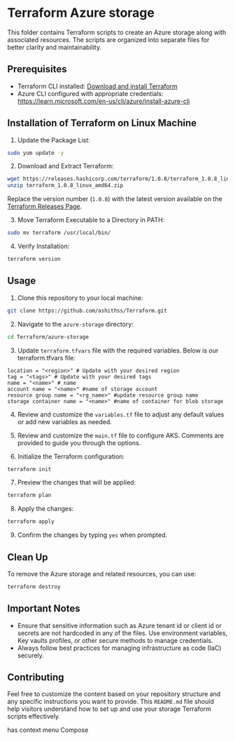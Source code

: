 # Terraform Azure storage

This folder contains Terraform scripts to create an Azure storage along with associated resources. The scripts are organized into separate files for better clarity and maintainability.
## Prerequisites

- Terraform CLI installed: [Download and install Terraform](https://www.terraform.io/downloads.html)
- Azure CLI configured with appropriate credentials: https://learn.microsoft.com/en-us/cli/azure/install-azure-cli
## Installation of Terraform on Linux Machine


1. Update the Package List:


```bash
sudo yum update -y
```

2. Download and Extract Terraform:


```bash
wget https://releases.hashicorp.com/terraform/1.0.8/terraform_1.0.8_linux_amd64.zip
unzip terraform_1.0.8_linux_amd64.zip
```

Replace the version number (`1.0.8`) with the latest version available on the [Terraform Releases Page](https://releases.hashicorp.com/terraform/).


3. Move Terraform Executable to a Directory in PATH:
```bash
sudo mv terraform /usr/local/bin/
```
4. Verify Installation:

```bash
terraform version
```
## Usage


1. Clone this repository to your local machine:

```bash
git clone https://github.com/ashithss/Terraform.git
```

2. Navigate to the `azure-storage` directory:

```bash
cd Terraform/azure-storage
```

3. Update `terraform.tfvars` file with the required variables. Below is our terraform.tfvars file:

```hcl
location = "<region>" # Update with your desired region
tag = "<tags>" # Update with your desired tags
name = "<name>" # name
account name = "<name>" #name of storage account
resource group name = "<rg_name>" #update resource group name
storage container name = "<name>" #name of container for blob storage
```

4. Review and customize the `variables.tf` file to adjust any default values or add new variables as needed.


5. Review and customize the `main.tf` file to configure AKS. Comments are provided to guide you through the options.

 

6. Initialize the Terraform configuration:

 

```bash
terraform init
```

7. Preview the changes that will be applied:

```bash
terraform plan
```
8. Apply the changes:

```bash
terraform apply
```

9. Confirm the changes by typing `yes` when prompted.

## Clean Up

To remove the Azure storage and related resources, you can use:


```bash
terraform destroy
```

 

## Important Notes

 

- Ensure that sensitive information such as Azure tenant id or client id or secrets are not hardcoded in any of the files. Use environment variables, Key vaults profiles, or other secure methods to manage credentials.
- Always follow best practices for managing infrastructure as code (IaC) securely.
## Contributing

 

Feel free to customize the content based on your repository structure and any specific instructions you want to provide. This `README.md` file should help visitors understand how to set up and use your storage Terraform scripts effectively.


has context menu
Compose